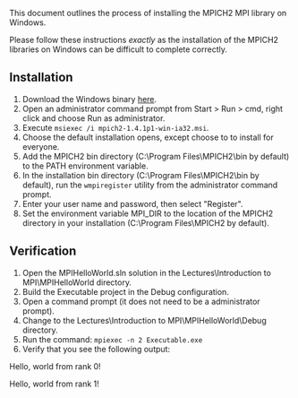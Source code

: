 This document outlines the process of installing the MPICH2 MPI library on Windows.

Please follow these instructions *exactly* as the installation of the MPICH2 libraries on Windows can be difficult to complete correctly.

Installation
------------
1. Download the Windows binary [here](http://www.mcs.anl.gov/research/projects/mpich2staging/goodell/downloads/tarballs/1.4.1p1/mpich2-1.4.1p1-win-ia32.msi).
2. Open an administrator command prompt from Start > Run > cmd, right click and choose Run as administrator.
3. Execute `msiexec /i mpich2-1.4.1p1-win-ia32.msi`.
4. Choose the default installation opens, except choose to to install for everyone.
5. Add the MPICH2 bin directory (C:\Program Files\MPICH2\bin by default) to the PATH environment variable.
5. In the installation bin directory (C:\Program Files\MPICH2\bin by default), run the `wmpiregister` utility from the administrator command prompt.
6. Enter your user name and password, then select "Register".
7. Set the environment variable MPI_DIR to the location of the MPICH2 directory in your installation (C:\Program Files\MPICH2 by default).

Verification
------------
1. Open the MPIHelloWorld.sln solution in the Lectures\Introduction to MPI\MPIHelloWorld directory.
2. Build the Executable project in the Debug configuration.
3. Open a command prompt (it does not need to be a administrator prompt).
4. Change to the Lectures\Introduction to MPI\MPIHelloWorld\Debug directory.
5. Run the command: `mpiexec -n 2 Executable.exe`
6. Verify that you see the following output:

Hello, world from rank 0!

Hello, world from rank 1!
